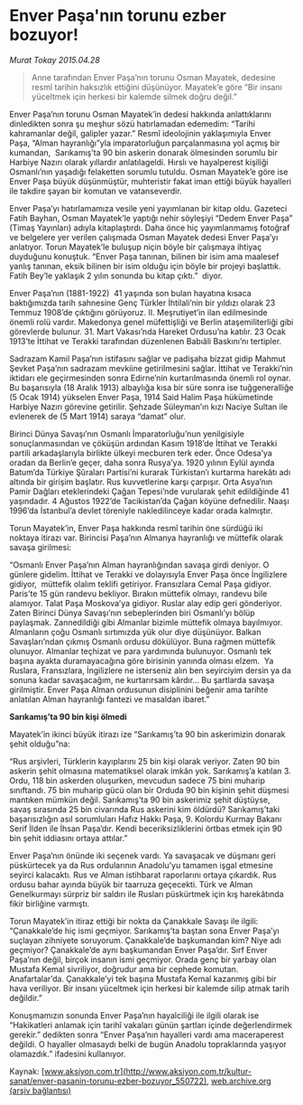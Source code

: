 # Enver Paşa'nın torunu ezber bozuyor!

*Murat Tokay 2015.04.28*

<div class="pNewsDetailMainContent" itemprop="articleBody">
 <blockquote>
  <p>
   Anne tarafından Enver Paşa’nın torunu Osman Mayatek, dedesine resmî tarihin haksızlık ettiğini düşünüyor. Mayatek’e göre “Bir insanı yüceltmek için herkesi bir kalemde silmek doğru değil.”
  </p>
 </blockquote>
 <p>
  Enver Paşa’nın torunu Osman Mayatek’in dedesi hakkında anlattıklarını dinledikten sonra şu meşhur sözü hatırlamadan edemedim: “Tarihi kahramanlar değil, galipler yazar.” Resmî ideolojinin yaklaşımıyla Enver Paşa, “Alman hayranlığı”yla imparatorluğun parçalanmasına yol açmış bir kumandan,  Sarıkamış’ta 90 bin askerin donarak ölmesinden sorumlu bir Harbiye Nazırı olarak yıllardır anlatılageldi. Hırslı ve hayalperest kişiliği Osmanlı’nın yaşadığı felaketten sorumlu tutuldu. Osman Mayatek’e göre ise Enver Paşa büyük düşünmüştür, muhteristir fakat iman ettiği büyük hayalleri ile takdire şayan bir komutan ve vatanseverdir.
 </p>
 <p>
  Enver Paşa’yı hatırlamamıza vesile yeni yayımlanan bir kitap oldu. Gazeteci Fatih Bayhan, Osman Mayatek’le yaptığı nehir söyleşiyi “Dedem Enver Paşa” (Timaş Yayınları) adıyla kitaplaştırdı. Daha önce hiç yayımlanmamış fotoğraf ve belgelere yer verilen çalışmada Osman Mayatek dedesi Enver Paşa’yı anlatıyor. Torun Mayatek’le buluşup niçin böyle bir çalışmaya ihtiyaç duyduğunu konuştuk. “Enver Paşa tanınan, bilinen bir isim ama maalesef yanlış tanınan, eksik bilinen bir isim olduğu için böyle bir projeyi başlattık. Fatih Bey’le yaklaşık 2 yılın sonunda bu kitap çıktı.”  diyor.
 </p>
 <p>
  Enver Paşa’nın (1881-1922)  41 yaşında son bulan hayatına kısaca baktığımızda tarih sahnesine Genç Türkler İhtilali’nin bir yıldızı olarak 23 Temmuz 1908’de çıktığını görüyoruz. II. Meşrutiyet’in ilan edilmesinde önemli rolü vardır. Makedonya genel müfettişliği ve Berlin ataşemiliterliği gibi görevlerde bulunur. 31. Mart Vakası’nda Hareket Ordusu’na katılır. 23 Ocak 1913’te İttihat ve Terakki tarafından düzenlenen Babıâli Baskını’nı tertipler.
 </p>
 <p>
  Sadrazam Kamil Paşa’nın istifasını sağlar ve padişaha bizzat gidip Mahmut Şevket Paşa’nın sadrazam mevkiine getirilmesini sağlar. İttihat ve Terakki’nin iktidarı ele geçirmesinden sonra Edirne’nin kurtarılmasında önemli rol oynar. Bu başarısıyla (18 Aralık 1913) albaylığa kısa bir süre sonra ise tuğgeneralliğe (5 Ocak 1914) yükselen Enver Paşa, 1914 Said Halim Paşa hükümetinde Harbiye Nazırı görevine getirilir. Şehzade Süleyman’ın kızı Naciye Sultan ile evlenerek de (5 Mart 1914) saraya “damat” olur.
 </p>
 <p>
  Birinci Dünya Savaşı’nın Osmanlı İmparatorluğu’nun yenilgisiyle sonuçlanmasından ve çöküşün ardından Kasım 1918’de İttihat ve Terakki partili arkadaşlarıyla birlikte ülkeyi mecburen terk eder. Önce Odesa’ya oradan da Berlin’e geçer, daha sonra Rusya’ya. 1920 yılının Eylül ayında Batum’da Türkiye Şûraları Partisi’ni kurarak Türkistan’ı kurtarma harekâtı adı altında bir girişim başlatır. Rus kuvvetlerine karşı çarpışır. Orta Asya’nın Pamir Dağları eteklerindeki Çağan Tepesi’nde vurularak şehit edildiğinde 41 yaşındadır. 4 Ağustos 1922’de Tacikistan’da Çağan köyüne defnedilir. Naaşı 1996’da İstanbul’a devlet töreniyle nakledilinceye kadar orada kalmıştır.
 </p>
 <p>
  Torun Mayatek’in, Enver Paşa hakkında resmî tarihin öne sürdüğü iki noktaya itirazı var. Birincisi Paşa’nın Almanya hayranlığı ve müttefik olarak savaşa girilmesi:
 </p>
 <p>
  “Osmanlı Enver Paşa’nın Alman hayranlığından savaşa girdi deniyor. O günlere gidelim. İttihat ve Terakki ve dolayısıyla Enver Paşa önce İngilizlere gidiyor,  müttefik olalım teklifi getiriyor. Fransızlara Cemal Paşa gidiyor. Paris’te 15 gün randevu bekliyor. Bırakın müttefik olmayı, randevu bile alamıyor. Talat Paşa Moskova’ya gidiyor. Ruslar alay edip geri gönderiyor. Zaten Birinci Dünya Savaşı’nın sebeplerinden biri Osmanlı’yı bölüp paylaşmak. Zannedildiği gibi Almanlar bizimle müttefik olmaya bayılmıyor. Almanların çoğu Osmanlı sırtımızda yük olur diye düşünüyor. Balkan Savaşları’ndan çıkmış Osmanlı ordusu dökülüyor. Buna rağmen müttefik olunuyor. Almanlar teçhizat ve para yardımında bulunuyor. Osmanlı tek başına ayakta duramayacağına göre birisinin yanında olması elzem.  Ya Ruslara, Fransızlara, İngilizlere ne isterseniz alın ben seyirciyim dersin ya da sonuna kadar savaşacağım, ne kurtarırsam kârdır... Bu şartlarda savaşa girilmiştir. Enver Paşa Alman ordusunun disiplinini beğenir ama tarihte anlatılan Alman hayranlığı fantezi ve masaldan ibaret.”
 </p>
 <p>
  <strong>
   Sarıkamış’ta 90 bin kişi ölmedi
  </strong>
 </p>
 <p>
  Mayatek’in ikinci büyük itirazı ize “Sarıkamış’ta 90 bin askerimizin donarak şehit olduğu”na:
 </p>
 <p>
  “Rus arşivleri, Türklerin kayıplarını 25 bin kişi olarak veriyor. Zaten 90 bin askerin şehit olmasına matematiksel olarak imkân yok. Sarıkamış’a katılan 3. Ordu, 118 bin askerden oluşurken, mevcudun sadece 75 bini muharip sınıftandı. 75 bin muharip gücü olan bir Orduda 90 bin kişinin şehit düşmesi mantıken mümkün değil. Sarıkamış’ta 90 bin askerimiz şehit düştüyse, savaş sırasında 25 bin civarında Rus askerini kim öldürdü? Sarıkamış’taki başarısızlığın asıl sorumluları Hafız Hakkı Paşa, 9. Kolordu Kurmay Bakanı Serif İlden ile İhsan Paşa’dır. Kendi beceriksizliklerini örtbas etmek için 90 bin şehit iddiasını ortaya attılar.”
 </p>
 <p>
  Enver Paşa’nın önünde iki seçenek vardı. Ya savaşacak ve düşmanı geri püskürtecek ya da Rus ordularının Anadolu’yu tamamen işgal etmesine seyirci kalacaktı. Rus ve Alman istihbarat raporlarını ortaya çıkardık. Rus ordusu bahar ayında büyük bir taarruza geçecekti. Türk ve Alman Genelkurmayı sürpriz bir saldırı ile Rusları püskürtmek için kış harekâtında fikir birliğine varmıştı.
 </p>
 <p>
  Torun Mayatek’in itiraz ettiği bir nokta da Çanakkale Savaşı ile ilgili: “Çanakkale’de hiç ismi geçmiyor. Sarıkamış’ta baştan sona Enver Paşa’yı suçlayan zihniyete soruyorum. Çanakkale’de başkumandan kim? Niye adı geçmiyor? Çanakkale’de aynı başkumandan Enver Paşa’dır. Sırf Enver Paşa’nın değil, birçok insanın ismi geçmiyor. Orada genç bir yarbay olan Mustafa Kemal sivriliyor, doğrudur ama bir cephede komutan. Anafartalar’da. Çanakkale’yi tek başına Mustafa Kemal kazanmış gibi bir hava veriliyor. Bir insanı yüceltmek için herkesi bir kalemde silip atmak tarih değildir.”
 </p>
 <p>
  Konuşmamızın sonunda Enver Paşa’nın hayalciliği ile ilgili olarak ise “Hakikatleri anlamak için tarihî vakaları günün şartları içinde değerlendirmek gerekir.” dedikten sonra “Enver Paşa’nın hayalleri vardı ama maceraperest değildi. O hayaller olmasaydı belki de bugün Anadolu topraklarında yaşıyor olamazdık.” ifadesini kullanıyor.
 </p>
</div>


Kaynak: [www.aksiyon.com.tr](http://www.aksiyon.com.tr/kultur-sanat/enver-pasanin-torunu-ezber-bozuyor_550722), [web.archive.org (arşiv bağlantısı)](http://web.archive.org/web/20150807215944/http://www.aksiyon.com.tr/kultur-sanat/enver-pasanin-torunu-ezber-bozuyor_550722)
